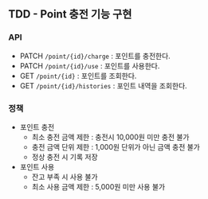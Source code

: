 ## TDD - Point 충전 기능 구현
### API
- PATCH  `/point/{id}/charge` : 포인트를 충전한다.
- PATCH `/point/{id}/use` : 포인트를 사용한다.
- GET `/point/{id}` : 포인트를 조회한다.
- GET  `/point/{id}/histories` : 포인트 내역을 조회한다.

### 정책
- 포인트 충전
  - 최소 충전 금액 제한 : 충전시 10,000원 미만 충전 불가
  - 충전 금액 단위 제한 : 1,000원 단위가 아닌 금액 충전 불가
  - 정상 충전 시 기록 저장
- 포인트 사용
  - 잔고 부족 시 사용 불가
  - 최소 사용 금액 제한 : 5,000원 미만 사용 불가

